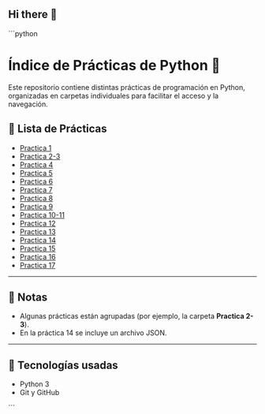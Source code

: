 ## Hi there 👋

<!--
**afearvel/afearvel** is a ✨ _special_ ✨ repository because its `README.md` (this file) appears on your GitHub profile.

Here are some ideas to get you started:

- 🔭 I’m currently working on ...
- 🌱 I’m currently learning ...
- 👯 I’m looking to collaborate on ...
- 🤔 I’m looking for help with ...
- 💬 Ask me about ...
- 📫 How to reach me: ...
- 😄 Pronouns: ...
- ⚡ Fun fact: ...
-->

´´´python
# Índice de Prácticas de Python 🐍

Este repositorio contiene distintas prácticas de programación en Python, organizadas en carpetas individuales para facilitar el acceso y la navegación.

## 📂 Lista de Prácticas

- [Practica 1](Practica%201/practica1.py)
- [Practica 2-3](Practica2-3/practica2-3.py)
- [Practica 4](Practica4/practica4.py)
- [Practica 5](Practica5/practica5.py)
- [Practica 6](Practica6/practica6.py)
- [Practica 7](Practica7/practica7.py)
- [Practica 8](Practica8/practica8.py)
- [Practica 9](Practica9/practica9.py)
- [Practica 10-11](Practica10-11/Practica10-11.py)
- [Practica 12](Practica12/Practica12.py)
- [Practica 13](Practica13/Practica13.py)
- [Practica 14](Practica14/pokemon.json)
- [Practica 15](Practica15/practica15.py)
- [Practica 16](Practica16/practica16.py)
- [Practica 17](practica17_asyncio.py)

---

## 📌 Notas

- Algunas prácticas están agrupadas (por ejemplo, la carpeta **Practica 2-3**).
- En la práctica 14 se incluye un archivo JSON.

---

## 🚀 Tecnologías usadas

- Python 3
- Git y GitHub


´´´
